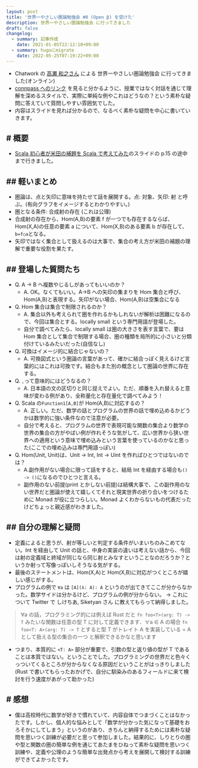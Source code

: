 ```yaml
---
layout: post
title: '世界一やさしい圏論勉強会 #0 (Open β) を受けた'
description: 世界一やさしい圏論勉強会 に行ってきました
draft: false
changelog:
  - summary: 記事作成
    date: 2021-01-05T22:12:10+09:00
  - summary: hugoにmigrate
    date: 2022-05-25T07:19:22+09:00
---
```


- Chatwork の [高瀬 和之さん](https://twitter.com/guvalif) による 世界一やさしい圏論勉強会 に行ってきました(オンライン)
- [connpass へのリンク](https://chatwork.connpass.com/event/196423/) を見ると分かるように、授業ではなく対話を通じて理解を深めるスタイルで、実際に単純な例やこれはどうなの？という素朴な疑問に答えていて質問しやすい雰囲気でした。
- 内容はスライドを見れば分かるので、なるべく素朴な疑問を中心に書いていきます。

## # 概要

- [Scala 初心者が米田の補題を Scala で考えてみた](https://www.slideshare.net/100005930379759/scala-scala)のスライドの p.15 の途中まで行きました。

## ## 軽いまとめ

- 圏論は、点と矢印に意味を持たせて話を展開する。点: 対象、矢印: 射 と呼ぶ。(有向グラフをイメージするとわかりやすい。)
- 圏となる条件: 合成射の存在 (これは公理)
- 合成射の存在から、Hom(A,B)の要素 f が一つでも存在するならば、Hom(X,A)の任意の要素 a について、Hom(X,B)のある要素 b が存在して、`b=f○a`となる。
- 矢印ではなく集合として扱えるのは大事で、集合の考え方が米田の補題の理解で重要な役割を果たす。

## ## 登場した質問たち

- Q. A -> B へ複数やじるしがあってもいいのか？
  - A. OK。なくてもいい。A->B への矢印の集まりを Hom 集合と呼び、Hom(A,B)と表現する。矢印がない場合、Hom(A,B)は空集合になる
- Q. Hom 集合は集合で制限されるのか？
  - A. 集合以外も考えられて圏を作れるかもしれないが解析は困難になるので、今回は集合とする。locally small という専門用語が登場した。
  - 自分で調べてみたら、locally small は圏の大きさを表す言葉で、要は Hom 集合として集合で制限する場合、圏の種類を局所的に小さいと分類付けているみたいだった(自信なし)
- Q. 可換はイメージ的に結合じゃないの？
  - A. 可換図式という圏論の言葉があって、確かに結合っぽく見えるけど言葉的にはこれは可換です。結合もまた別の概念として圏論の世界に存在する。
- Q. `,`って意味的にはどうなるの？
  - A. 日本語の文の区切りと同じ捉えでよい。ただ、順番を入れ替えると意味が変わる例があり、全称量化と存在量化で調べてみよう！
- Q. Scala の`Function1[A,B]`が Hom(A,B)に対応するの？
  - A. 正しい。ただ、数学の話とプログラムの世界の話で埋め込めるかどうかは数学的に強い条件なので注意が必要。
  - 自分で考えると、プログラムの世界で表現可能な関数の集合より数学の世界の集合の方がやばい例が作れそうな気がして、広い世界から狭い世界への適用という意味で埋め込みという言葉を使っているのかなと思った(ここでの埋め込みは専門用語っぽい)
- Q. Hom(Unit, Unit)は、Unit -> Int, Int -> Uint を作ればひとつではないのでは？
  - A.副作用がない場合に限って話をすると、結局 Int を経由する場合も`() -> ()`になるのでひとつと言える。
  - 副作用のない前提(print とかしない前提)は結構大事で、この副作用のない世界だと圏論が使えて嬉しくてそれと現実世界の折り合いをつけるために Monad が役に立つらしい。Monad よくわからないもの代表だったけどちょっと親近感がわきました。

## ## 自分の理解と疑問

- 定義によると思うが、射が等しいと判定する条件がいまいちのみこめてない。Int を経由して Unit の話と、中身の実装の違いは考えない話から、今回は射の定義域と終域が同じなら同じ射とみなすということなのだろうか？というか射って写像っぽいしそうなる気がする。
- 最後のステートメントは、Hom(X,A)と Hom(X,B)に対応がつくところが嬉しい感じがする。
- プログラムの例で `∀a` は `[A](λ: A): A` というのが出てきてここが分からなかった。数学サイドは分かるけど、プログラムの例が分からない。 → これについて Twitter で しけちあ, Siketyan さん に教えてもらって納得しました。

> ∀a の話，プログラミング的には例えば Rust だと `fn foo<T>(arg: T) -> T` みたいな関数は任意の型 T に対して定義できます．∀a ∈ A の場合 `fn foo<T: A>(arg: T) -> T` とすると型 T がトレイト A を実装している = A として扱える型の集合の一つ と解釈できるかなと思います

- つまり、本質的に `<T: A>` 部分が重要で、引数の型と返り値の型が T であることは本質ではない。ということでした。プログラミングの世界だと色々くっついてくるところが分からなくなる原因だということがはっきりしました(Rust で書いてもらったおかげで、自分に馴染みのあるフィールドに来て検討を行う速度があがって助かった)

## # 感想

- 僕は高校時代に数学が好きで慣れていて、内容自体でつまづくことはなかったです。しかし、個人的な悩みとして「数学が分かった気になって基礎をおろそかにしてしまう」というのがあり、きちんと納得するためには素朴な疑問を思いつく訓練が必要だと思って参加しました。結果的に、しりとりの圏や型と関数の圏の簡単な例を通じてあたまをひねって素朴な疑問を思いつく訓練や、定義や公理のような簡単な出発点から考えを展開して検討する訓練ができてよかったです。
